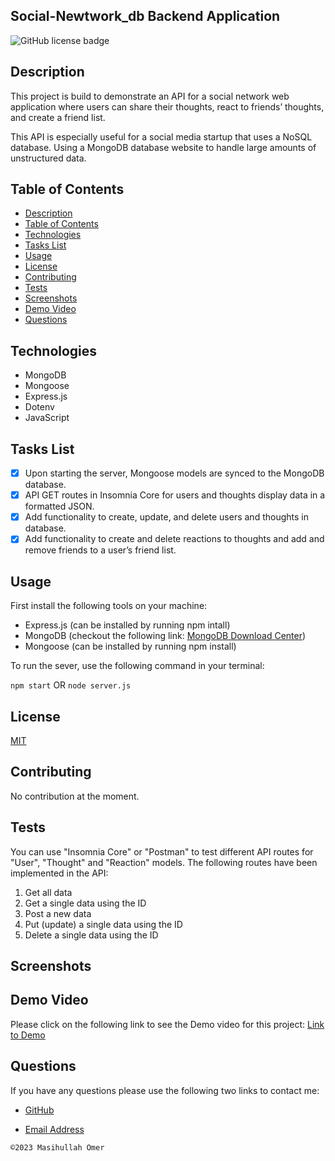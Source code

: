## Social-Newtwork_db Backend Application

![GitHub license badge](https://img.shields.io/badge/license-MIT-green.svg)

## Description

This project is build to demonstrate an API for a social network web application where users can share their thoughts, react to friends’ thoughts, and create a friend list.

This API is especially useful for a social media startup that uses a NoSQL database. Using a MongoDB database website to handle large amounts of unstructured data.

## Table of Contents

- [Description](#description)
- [Table of Contents](#table-of-contents)
- [Technologies](#technologies)
- [Tasks List](#tasks-list)
- [Usage](#usage)
- [License](#license)
- [Contributing](#contributing)
- [Tests](#tests)
- [Screenshots](#screenshots)
- [Demo Video](#demo-video)
- [Questions](#questions)

## Technologies

- MongoDB
- Mongoose
- Express.js
- Dotenv
- JavaScript

## Tasks List

- [x] Upon starting the server, Mongoose models are synced to the MongoDB database.
- [x] API GET routes in Insomnia Core for users and thoughts display data in a formatted JSON.
- [x] Add functionality to create, update, and delete users and thoughts in database.
- [x] Add functionality to create and delete reactions to thoughts and add and remove friends to a user’s friend list.

## Usage

First install the following tools on your machine:

- Express.js (can be installed by running npm intall)
- MongoDB (checkout the following link: [MongoDB Download Center](https://www.mongodb.com/try/download/community))
- Mongoose (can be installed by running npm install)

To run the sever, use the following command in your terminal:

`npm start`
OR
`node server.js`

## License

[MIT](https://choosealicense.com/licenses/mit/)

## Contributing

No contribution at the moment.

## Tests

You can use "Insomnia Core" or "Postman" to test different API routes for "User", "Thought" and "Reaction" models. The following routes have been implemented in the API:

1. Get all data
2. Get a single data using the ID
3. Post a new data
4. Put (update) a single data using the ID
5. Delete a single data using the ID

## Screenshots

## Demo Video

Please click on the following link to see the Demo video for this project:
[Link to Demo]()

## Questions

If you have any questions please use the following two links to contact me:

- [GitHub](https://github.com/OmerMasi)

- [Email Address](mailto:masihomer123@gmail.com)

`©2023 Masihullah Omer`
